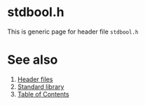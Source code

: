 # stdbool.h
This is generic page for header file `stdbool.h`
# See also
1. [Header files](README.md)
2. [Standard library](../README.md)
3. [Table of Contents](../../README.md)
